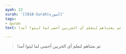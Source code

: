 ```yaml
---
ayah: 12
surah: '[[018-Surah|سورة]]'
tags:
- quran
text: ثم بعثناهم لنعلم أي الحزبين أحصى لما لبثوا أمدا

---
```

> ثم بعثناهم لنعلم أي الحزبين أحصى لما لبثوا أمدا
